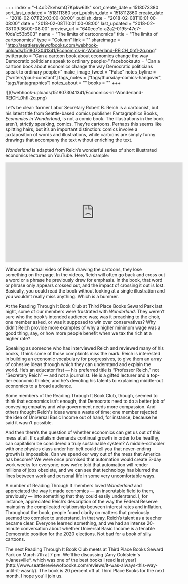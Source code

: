 +++
index = "-L4oDZkvhsmQ7Kpkw63k"
sort_create_date = 1518073380
sort_last_updated = 1518111360
sort_publish_date = 1518112860
create_date = "2018-02-07T23:03:00-08:00"
publish_date = "2018-02-08T10:01:00-08:00"
date = "2018-02-08T10:01:00-08:00"
last_updated = "2018-02-08T09:36:00-08:00"
preview_url = "640ece1c-a2a2-0195-47c7-f0da1c53b503"
name = "The limits of cartoonomics"
title = "The limits of cartoonomics"
type = "Column"
link = ""
shareimage = "http://seattlereviewofbooks.com/webhook-uploads/1518073041341/Economics-in-Wonderland-REICH_0hfl-2q.png"
twitterauto = "Can a cartoon book about economics change the way Democratic politicians speak to ordinary people>"
facebookauto = "Can a cartoon book about economics change the way Democratic politicians speak to ordinary people>"
make_image_tweet = "False"
notes_byline = ["writers/paul-constant"]
tags_notes = ["tags/thursday-comics-hangover", "tags/fantagraphics"]
notes_about = ""
books = ""
+++
<p class="image">![](/webhook-uploads/1518073041341/Economics-in-Wonderland-REICH_0hfl-2q.png)</p>

Let’s be clear: former Labor Secretary Robert B. Reich is a cartoonist, but his latest title from Seattle-based comics publisher Fantagraphics Books, *Economics in Wonderland*, is not a comic book. The illustrations in the book aren’t, strictly speaking, comics. They’re cartoons. Perhaps this seems like splitting hairs, but it’s an important distinction: comics involve a juxtaposition of words and illustrations, while cartoons are simply funny drawings that accompany the text without enriching the text.

*Wonderland* is adapted from Reich’s wonderful series of short illustrated economics lectures on YouTube. Here’s a sample:

<iframe width="560" height="315" src="https://www.youtube.com/embed/UqESogRgrYw" frameborder="0" allow="autoplay; encrypted-media" allowfullscreen></iframe>

Without the actual video of Reich drawing the cartoons, they lose something on the page. In the videos, Reich will often go back and cross out a word or a phrase he previously drew for emphasis. In the book, that word or phrase only appears crossed out, and the impact of crossing it out is lost. Basically, you could read the book without looking at a single illustration and you wouldn’t really miss anything. Which is a bummer.

At the Reading Through It Book Club at Third Place Books Seward Park last night, some of our members were frustrated with *Wonderland*. They weren’t sure who the book’s intended audience was; was it preaching to the choir, one member asked, or was it supposed to win over conservatives? Why didn’t Reich provide more examples of why a higher minimum wage was a good thing, say, or how more people benefit when we tax the rich at a higher rate?

Speaking as someone who has interviewed Reich and reviewed many of his books, I think some of those complaints miss the mark. Reich is interested in building an economic vocabulary for progressives, to give them an array of cohesive ideas through which they can understand and explain the world. He’s an educator first — his preferred title is “Professor Reich,” not “Secretary Reich” — and not a journalist. He is a gifted lecturer and a top-tier economic thinker, and he’s devoting his talents to explaining middle-out economics to a broad audience.

Some members of the Reading Through It Book Club, though, seemed to think that economics isn’t enough, that Democrats need to do a better job of conveying empathy and why government needs more compassion. And others thought Reich's ideas were a waste of time; one member rejected the idea of Universal Basic Income out of hand, for instance, because he said it wasn’t possible. 

And then there’s the question of whether economics can get us out of this mess at all. If capitalism demands continual growth in order to be healthy, can capitalism be considered a truly sustainable system? A middle-schooler with one physics class under her belt could tell you that never-ending growth is impossible. Can we spend our way out of the mess that America has become? We were once promised that automation would create 3-day work weeks for everyone; now we’re told that automation will render millions of jobs obsolete, and we can see that technology has blurred the lines between work and personal life in some very uncomfortable ways.

A number of Reading Through It members loved *Wonderland* and appreciated the way it made economics — an inscrutable field to them, previously — into something that they could easily understand. I, for instance, appreciated Reich’s description of the way the Federal Reserve maintains the complicated relationship between interest rates and inflation. Throughout the book, people found clarity on matters that previously seemed too complex to understand. In that way, Reich’s talent as a teacher became clear. Everyone learned something, and we had an intense 20-minute conversation about whether Universal Basic Income is a tenable Democratic position for the 2020 elections. Not bad for a book of silly cartoons.
 
<p class="footer">The next Reading Through It Book Club meets at Third Place Books Seward Park on March 7th at 7 pm. We'll be discussing [Amy Goldstein's *Janesville*, which was one of the best books I read last year](http://www.seattlereviewofbooks.com/reviews/it-was-always-this-way-until-it-wasnt/). The book is 20 percent off at Third Place Books for the next month. I hope you'll join us.</p>